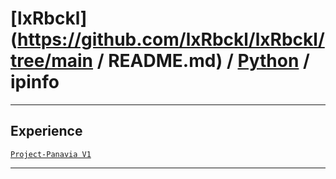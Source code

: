 # [lxRbckl](https://github.com/lxRbckl/lxRbckl/tree/main / README.md) / [Python](https://github.com/lxRbckl/lxRbckl/tree/main/Python) / ipinfo

---

## Experience
[`Project-Panavia V1`](https://github.com/lxRbckl/Project-Panavia/blob/V1/README.md)

---
